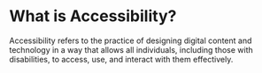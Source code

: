 # What is Accessibility?

<div>
  <p>Accessibility refers to the practice of designing digital content and technology in a way that allows all individuals, including those with disabilities, to access, use, and interact with them effectively.</p>
</div>

<!-- ./components/SelfPromo.vue -->
<SelfPromo />

<style>
  .slidev-layout.intro h1 {
    color: var(--slidev-theme-primary);
  }
</style>

<!--
Some comment
-->